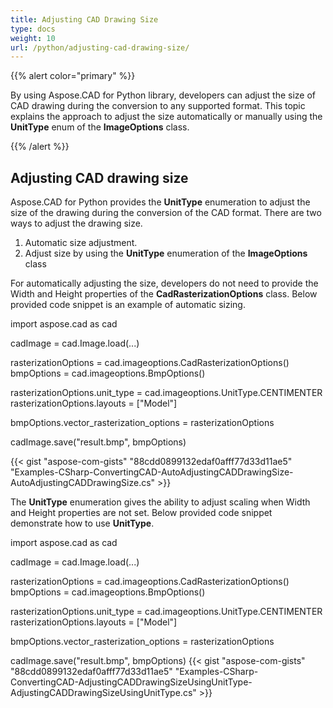 ```yaml
---
title: Adjusting CAD Drawing Size
type: docs
weight: 10
url: /python/adjusting-cad-drawing-size/
---
```


{{% alert color="primary" %}}

By using Aspose.CAD for Python library, developers can adjust the size of CAD drawing during the conversion to any supported format. This topic explains the approach to adjust the size automatically or manually using the **UnitType** enum of the **ImageOptions** class.

{{% /alert %}}

## **Adjusting CAD drawing size**

Aspose.CAD for Python provides the **UnitType** enumeration to adjust the size of the drawing during the conversion of the CAD format. There are two ways to adjust the drawing size.

1. Automatic size adjustment.
1. Adjust size by using the **UnitType** enumeration of the **ImageOptions** class

For automatically adjusting the size, developers do not need to provide the Width and Height properties of the **CadRasterizationOptions** class. Below provided code snippet is an example of automatic sizing.

import aspose.cad as cad

cadImage = cad.Image.load(...)

rasterizationOptions = cad.imageoptions.CadRasterizationOptions()
bmpOptions = cad.imageoptions.BmpOptions()

rasterizationOptions.unit_type = cad.imageoptions.UnitType.CENTIMENTER
rasterizationOptions.layouts = ["Model"]

bmpOptions.vector_rasterization_options = rasterizationOptions

cadImage.save("result.bmp", bmpOptions)

{{< gist "aspose-com-gists" "88cdd0899132edaf0afff77d33d11ae5" "Examples-CSharp-ConvertingCAD-AutoAdjustingCADDrawingSize-AutoAdjustingCADDrawingSize.cs" >}}

The **UnitType** enumeration gives the ability to adjust scaling when Width and Height properties are not set. Below provided code snippet demonstrate how to use **UnitType**.

import aspose.cad as cad

cadImage = cad.Image.load(...)

rasterizationOptions = cad.imageoptions.CadRasterizationOptions()
bmpOptions = cad.imageoptions.BmpOptions()

rasterizationOptions.unit_type = cad.imageoptions.UnitType.CENTIMENTER
rasterizationOptions.layouts = ["Model"]

bmpOptions.vector_rasterization_options = rasterizationOptions

cadImage.save("result.bmp", bmpOptions)
{{< gist "aspose-com-gists" "88cdd0899132edaf0afff77d33d11ae5" "Examples-CSharp-ConvertingCAD-AdjustingCADDrawingSizeUsingUnitType-AdjustingCADDrawingSizeUsingUnitType.cs" >}}
